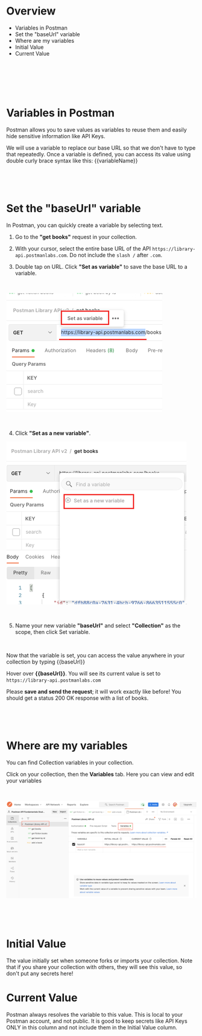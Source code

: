 # Overview

- Variables in Postman
- Set the "baseUrl" variable
- Where are my variables
- Initial Value
- Current Value

&nbsp;

&nbsp;

&nbsp;

# Variables in Postman

Postman allows you to save values as variables to reuse them and easily hide sensitive information like API Keys.

We will use a variable to replace our base URL so that we don't have to type that repeatedly. Once a variable is defined, you can access its value using double curly brace syntax like this: {{variableName}}

&nbsp;

&nbsp;

# Set the "baseUrl" variable

In Postman, you can quickly create a variable by selecting text.

1. Go to the **"get books"** request in your collection.

2. With your cursor, select the entire base URL of the API `https://library-api.postmanlabs.com`. Do not include the `slash /` after `.com`.

3. Double tap on URL. Click **"Set as variable"** to save the base URL to a variable.

&nbsp;

<img src="../assets/Variables-in-postman/set-as-variable.png">

&nbsp;

4. Click **"Set as a new variable"**.

<img src="../assets/Variables-in-postman/select-option.png">

&nbsp;

5. Name your new variable **"baseUrl"** and select **"Collection"** as the scope, then click Set variable.

&nbsp;

Now that the variable is set, you can access the value anywhere in your collection by typing {{baseUrl}}

Hover over **{{baseUrl}}**. You will see its current value is set to `https://library-api.postmanlabs.com`

Please **save and send the request**; it will work exactly like before! You should get a status 200 OK response with a list of books.

&nbsp;

&nbsp;

# Where are my variables

You can find Collection variables in your collection.

Click on your collection, then the **Variables** tab. Here you can view and edit your variables

&nbsp;

<img src="../assets/Variables-in-postman/collection-of-variables.png">

&nbsp;

&nbsp;

# Initial Value

The value initially set when someone forks or imports your collection. Note that if you share your collection with others, they will see this value, so don't put any secrets here!

# Current Value

Postman always resolves the variable to this value. This is local to your Postman account, and not public. It is good to keep secrets like API Keys ONLY in this column and not include them in the Initial Value column.

&nbsp;

&nbsp;

&nbsp;

&nbsp;

&nbsp;

&nbsp;

&nbsp;

&nbsp;

&nbsp;

&nbsp;

&nbsp;
